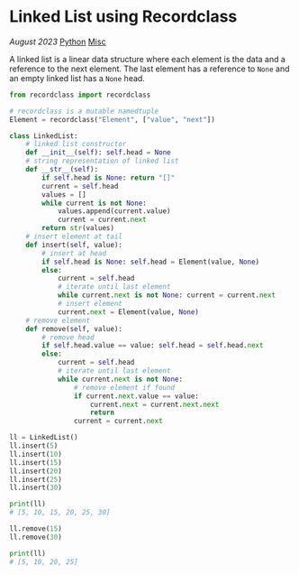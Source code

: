 # Linked List using Recordclass

*August 2023* [Python](programming.html#python) [Misc](programming.html#python-misc)

A linked list is a linear data structure where each element is the data and a reference to the next element. The last element has a reference to `None` and an empty linked list has a `None` head.

```python
from recordclass import recordclass

# recordclass is a mutable namedtuple
Element = recordclass("Element", ["value", "next"])

class LinkedList:
    # linked list constructor
    def __init__(self): self.head = None
    # string representation of linked list
    def __str__(self):
        if self.head is None: return "[]"
        current = self.head
        values = []
        while current is not None:
            values.append(current.value)
            current = current.next
        return str(values)
    # insert element at tail
    def insert(self, value):
        # insert at head
        if self.head is None: self.head = Element(value, None)
        else:
            current = self.head
            # iterate until last element
            while current.next is not None: current = current.next
            # insert element
            current.next = Element(value, None)
    # remove element
    def remove(self, value):
        # remove head
        if self.head.value == value: self.head = self.head.next
        else:
            current = self.head
            # iterate until last element
            while current.next is not None:
                # remove element if found
                if current.next.value == value:
                    current.next = current.next.next
                    return
                current = current.next
```

```python
ll = LinkedList()
ll.insert(5)
ll.insert(10)
ll.insert(15)
ll.insert(20)
ll.insert(25)
ll.insert(30)

print(ll)
# [5, 10, 15, 20, 25, 30]

ll.remove(15)
ll.remove(30)

print(ll)
# [5, 10, 20, 25]
```